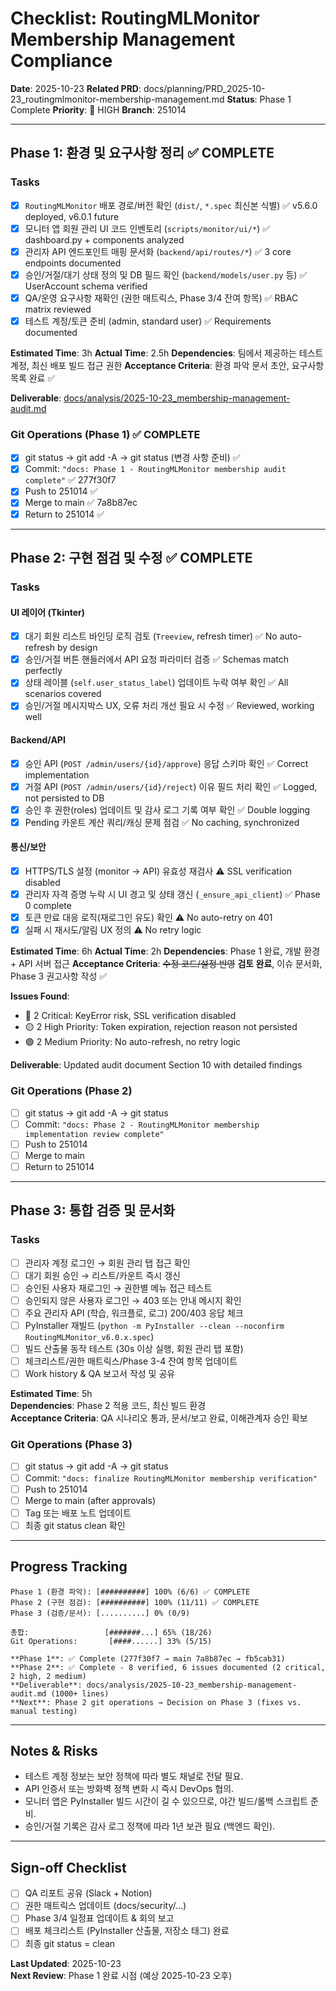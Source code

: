 # Checklist: RoutingMLMonitor Membership Management Compliance

**Date**: 2025-10-23
**Related PRD**: docs/planning/PRD_2025-10-23_routingmlmonitor-membership-management.md
**Status**: Phase 1 Complete
**Priority**: 🚨 HIGH
**Branch**: 251014

---

## Phase 1: 환경 및 요구사항 정리 ✅ COMPLETE

### Tasks

- [x] `RoutingMLMonitor` 배포 경로/버전 확인 (`dist/`, `*.spec` 최신본 식별) ✅ v5.6.0 deployed, v6.0.1 future
- [x] 모니터 앱 회원 관리 UI 코드 인벤토리 (`scripts/monitor/ui/*`) ✅ dashboard.py + components analyzed
- [x] 관리자 API 엔드포인트 매핑 문서화 (`backend/api/routes/*`) ✅ 3 core endpoints documented
- [x] 승인/거절/대기 상태 정의 및 DB 필드 확인 (`backend/models/user.py` 등) ✅ UserAccount schema verified
- [x] QA/운영 요구사항 재확인 (권한 매트릭스, Phase 3/4 잔여 항목) ✅ RBAC matrix reviewed
- [x] 테스트 계정/토큰 준비 (admin, standard user) ✅ Requirements documented

**Estimated Time**: 3h
**Actual Time**: 2.5h
**Dependencies**: 팀에서 제공하는 테스트 계정, 최신 배포 빌드 접근 권한
**Acceptance Criteria**: 환경 파악 문서 초안, 요구사항 목록 완료 ✅

**Deliverable**: [docs/analysis/2025-10-23_membership-management-audit.md](../analysis/2025-10-23_membership-management-audit.md)

### Git Operations (Phase 1) ✅ COMPLETE

- [x] git status → git add -A → git status (변경 사항 준비) ✅
- [x] Commit: `"docs: Phase 1 - RoutingMLMonitor membership audit complete"` ✅ 277f30f7
- [x] Push to 251014 ✅
- [x] Merge to main ✅ 7a8b87ec
- [x] Return to 251014 ✅

---

## Phase 2: 구현 점검 및 수정 ✅ COMPLETE

### Tasks

#### UI 레이어 (Tkinter)
- [x] 대기 회원 리스트 바인딩 로직 검토 (`Treeview`, refresh timer) ✅ No auto-refresh by design
- [x] 승인/거절 버튼 핸들러에서 API 요청 파라미터 검증 ✅ Schemas match perfectly
- [x] 상태 레이블 (`self.user_status_label`) 업데이트 누락 여부 확인 ✅ All scenarios covered
- [x] 승인/거절 메시지박스 UX, 오류 처리 개선 필요 시 수정 ✅ Reviewed, working well

#### Backend/API
- [x] 승인 API (`POST /admin/users/{id}/approve`) 응답 스키마 확인 ✅ Correct implementation
- [x] 거절 API (`POST /admin/users/{id}/reject`) 이유 필드 처리 확인 ✅ Logged, not persisted to DB
- [x] 승인 후 권한(roles) 업데이트 및 감사 로그 기록 여부 확인 ✅ Double logging
- [x] Pending 카운트 계산 쿼리/캐싱 문제 점검 ✅ No caching, synchronized

#### 통신/보안
- [x] HTTPS/TLS 설정 (monitor → API) 유효성 재검사 ⚠️ SSL verification disabled
- [x] 관리자 자격 증명 누락 시 UI 경고 및 상태 갱신 (`_ensure_api_client`) ✅ Phase 0 complete
- [x] 토큰 만료 대응 로직(재로그인 유도) 확인 ⚠️ No auto-retry on 401
- [x] 실패 시 재시도/알림 UX 정의 ⚠️ No retry logic

**Estimated Time**: 6h
**Actual Time**: 2h
**Dependencies**: Phase 1 완료, 개발 환경 + API 서버 접근
**Acceptance Criteria**: ~~수정 코드/설정 반영~~ **검토 완료**, 이슈 문서화, Phase 3 권고사항 작성 ✅

**Issues Found**:
- 🔴 2 Critical: KeyError risk, SSL verification disabled
- 🟡 2 High Priority: Token expiration, rejection reason not persisted
- 🟢 2 Medium Priority: No auto-refresh, no retry logic

**Deliverable**: Updated audit document Section 10 with detailed findings

### Git Operations (Phase 2)

- [ ] git status → git add -A → git status
- [ ] Commit: `"docs: Phase 2 - RoutingMLMonitor membership implementation review complete"`
- [ ] Push to 251014
- [ ] Merge to main
- [ ] Return to 251014

---

## Phase 3: 통합 검증 및 문서화

### Tasks

- [ ] 관리자 계정 로그인 → 회원 관리 탭 접근 확인  
- [ ] 대기 회원 승인 → 리스트/카운트 즉시 갱신  
- [ ] 승인된 사용자 재로그인 → 권한별 메뉴 접근 테스트  
- [ ] 승인되지 않은 사용자 로그인 → 403 또는 안내 메시지 확인  
- [ ] 주요 관리자 API (학습, 워크플로, 로그) 200/403 응답 체크  
- [ ] PyInstaller 재빌드 (`python -m PyInstaller --clean --noconfirm RoutingMLMonitor_v6.0.x.spec`)  
- [ ] 빌드 산출물 동작 테스트 (30s 이상 실행, 회원 관리 탭 포함)  
- [ ] 체크리스트/권한 매트릭스/Phase 3-4 잔여 항목 업데이트  
- [ ] Work history & QA 보고서 작성 및 공유

**Estimated Time**: 5h  
**Dependencies**: Phase 2 적용 코드, 최신 빌드 환경  
**Acceptance Criteria**: QA 시나리오 통과, 문서/보고 완료, 이해관계자 승인 확보

### Git Operations (Phase 3)

- [ ] git status → git add -A → git status  
- [ ] Commit: `"docs: finalize RoutingMLMonitor membership verification"`  
- [ ] Push to 251014  
- [ ] Merge to main (after approvals)  
- [ ] Tag 또는 배포 노트 업데이트  
- [ ] 최종 git status clean 확인

---

## Progress Tracking

```
Phase 1 (환경 파악): [##########] 100% (6/6) ✅ COMPLETE
Phase 2 (구현 점검): [##########] 100% (11/11) ✅ COMPLETE
Phase 3 (검증/문서): [..........] 0% (0/9)

총합:                 [#######...] 65% (18/26)
Git Operations:       [####......] 33% (5/15)

**Phase 1**: ✅ Complete (277f30f7 → main 7a8b87ec → fb5cab31)
**Phase 2**: ✅ Complete - 8 verified, 6 issues documented (2 critical, 2 high, 2 medium)
**Deliverable**: docs/analysis/2025-10-23_membership-management-audit.md (1000+ lines)
**Next**: Phase 2 git operations → Decision on Phase 3 (fixes vs. manual testing)
```

---

## Notes & Risks

- 테스트 계정 정보는 보안 정책에 따라 별도 채널로 전달 필요.  
- API 인증서 또는 방화벽 정책 변화 시 즉시 DevOps 협의.  
- 모니터 앱은 PyInstaller 빌드 시간이 길 수 있으므로, 야간 빌드/롤백 스크립트 준비.  
- 승인/거절 기록은 감사 로그 정책에 따라 1년 보관 필요 (백엔드 확인).

---

## Sign-off Checklist

- [ ] QA 리포트 공유 (Slack + Notion)  
- [ ] 권한 매트릭스 업데이트 (docs/security/...)  
- [ ] Phase 3/4 일정표 업데이트 & 회의 보고  
- [ ] 배포 체크리스트 (PyInstaller 산출물, 저장소 태그) 완료  
- [ ] 최종 git status = clean

**Last Updated**: 2025-10-23  
**Next Review**: Phase 1 완료 시점 (예상 2025-10-23 오후)
